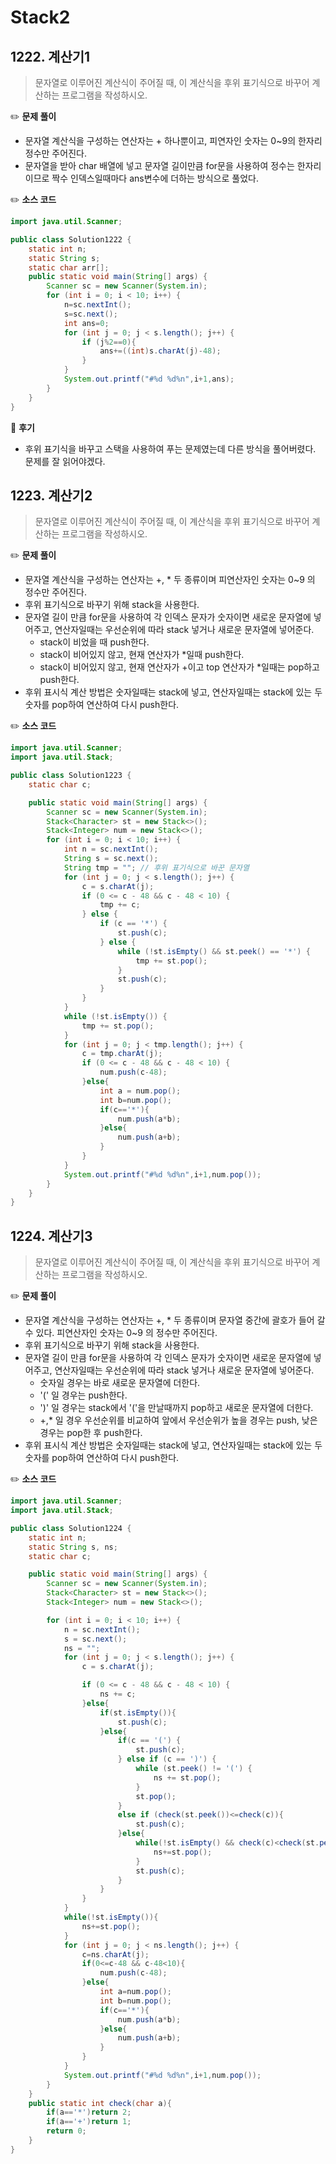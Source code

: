 # Stack2

## **1222. 계산기1**

> 문자열로 이루어진 계산식이 주어질 때, 이 계산식을 후위 표기식으로 바꾸어 계산하는 프로그램을 작성하시오.

✏️ **문제 풀이**
- 문자열 계산식을 구성하는 연산자는 + 하나뿐이고, 피연자인 숫자는 0~9의 한자리 정수만 주어진다.
- 문자열을 받아 char 배열에 넣고 문자열 길이만큼 for문을 사용하여 정수는 한자리이므로 짝수 인덱스일때마다 ans변수에 더하는 방식으로 풀었다. 


✏️ **소스 코드**
```java
import java.util.Scanner;

public class Solution1222 {
    static int n;
    static String s;
    static char arr[];
    public static void main(String[] args) {
        Scanner sc = new Scanner(System.in);
        for (int i = 0; i < 10; i++) {
            n=sc.nextInt();
            s=sc.next();
            int ans=0;
            for (int j = 0; j < s.length(); j++) {
                if (j%2==0){
                    ans+=((int)s.charAt(j)-48);
                }
            }
            System.out.printf("#%d %d%n",i+1,ans);
        }
    }
}
```

🤔 **후기**
- 후위 표기식을 바꾸고 스택을 사용하여 푸는 문제였는데 다른 방식을 풀어버렸다. 문제를 잘 읽어야겠다.


## **1223. 계산기2**

> 문자열로 이루어진 계산식이 주어질 때, 이 계산식을 후위 표기식으로 바꾸어 계산하는 프로그램을 작성하시오.

✏️ **문제 풀이**
- 문자열 계산식을 구성하는 연산자는 +, * 두 종류이며 피연산자인 숫자는 0~9 의 정수만 주어진다.
- 후위 표기식으로 바꾸기 위해 stack을 사용한다.
- 문자열 길이 만큼 for문을 사용하여 각 인덱스 문자가 숫자이면 새로운 문자열에 넣어주고, 연산자일때는 우선순위에 따라 stack 넣거나 새로운 문자열에 넣어준다. 
    - stack이 비었을 때 push한다.
    - stack이 비어있지 않고, 현재 연산자가 *일때 push한다.
    - stack이 비어있지 않고, 현재 연산자가 +이고 top 연산자가 *일때는 pop하고 push한다.
- 후위 표시식 계산 방법은 숫자일때는 stack에 넣고, 연산자일때는 stack에 있는 두 숫자를 pop하여 연산하여 다시 push한다.


✏️ **소스 코드**
```java
import java.util.Scanner;
import java.util.Stack;

public class Solution1223 {
    static char c;

    public static void main(String[] args) {
        Scanner sc = new Scanner(System.in);
        Stack<Character> st = new Stack<>();
        Stack<Integer> num = new Stack<>();
        for (int i = 0; i < 10; i++) {
            int n = sc.nextInt();
            String s = sc.next();
            String tmp = ""; // 후위 표기식으로 바꾼 문자열
            for (int j = 0; j < s.length(); j++) {
                c = s.charAt(j);
                if (0 <= c - 48 && c - 48 < 10) {
                    tmp += c;
                } else {
                    if (c == '*') {
                        st.push(c);
                    } else {
                        while (!st.isEmpty() && st.peek() == '*') {
                            tmp += st.pop();
                        }
                        st.push(c);
                    }
                }
            }
            while (!st.isEmpty()) {
                tmp += st.pop();
            }
            for (int j = 0; j < tmp.length(); j++) {
                c = tmp.charAt(j);
                if (0 <= c - 48 && c - 48 < 10) {
                    num.push(c-48);
                }else{
                    int a = num.pop();
                    int b=num.pop();
                    if(c=='*'){
                        num.push(a*b);
                    }else{
                        num.push(a+b);
                    }
                }
            }
            System.out.printf("#%d %d%n",i+1,num.pop());
        }
    }
}
```

## **1224. 계산기3**

> 문자열로 이루어진 계산식이 주어질 때, 이 계산식을 후위 표기식으로 바꾸어 계산하는 프로그램을 작성하시오.

✏️ **문제 풀이**
- 문자열 계산식을 구성하는 연산자는 +, * 두 종류이며 문자열 중간에 괄호가 들어 갈 수 있다. 피연산자인 숫자는 0~9 의 정수만 주어진다.
- 후위 표기식으로 바꾸기 위해 stack을 사용한다.
- 문자열 길이 만큼 for문을 사용하여 각 인덱스 문자가 숫자이면 새로운 문자열에 넣어주고, 연산자일때는 우선순위에 따라 stack 넣거나 새로운 문자열에 넣어준다. 
    - 숫자일 경우는 바로 새로운 문자열에 더한다.
    - '(' 일 경우는 push한다.
    - ')' 일 경우는 stack에서 '('을 만날때까지 pop하고 새로운 문자열에 더한다.
    - +,* 일 경우 우선순위를 비교하여 앞에서 우선순위가 높을 경우는 push, 낮은 경우는 pop한 후 push한다.
- 후위 표시식 계산 방법은 숫자일때는 stack에 넣고, 연산자일때는 stack에 있는 두 숫자를 pop하여 연산하여 다시 push한다.


✏️ **소스 코드**
```java
import java.util.Scanner;
import java.util.Stack;

public class Solution1224 {
    static int n;
    static String s, ns;
    static char c;

    public static void main(String[] args) {
        Scanner sc = new Scanner(System.in);
        Stack<Character> st = new Stack<>();
        Stack<Integer> num = new Stack<>();

        for (int i = 0; i < 10; i++) {
            n = sc.nextInt();
            s = sc.next();
            ns = "";
            for (int j = 0; j < s.length(); j++) {
                c = s.charAt(j);

                if (0 <= c - 48 && c - 48 < 10) {
                    ns += c;
                }else{
                    if(st.isEmpty()){
                        st.push(c);
                    }else{
                        if(c == '(') {
                            st.push(c);
                        } else if (c == ')') {
                            while (st.peek() != '(') {
                                ns += st.pop();
                            }
                            st.pop();
                        }
                        else if (check(st.peek())<=check(c)){
                            st.push(c);
                        }else{
                            while(!st.isEmpty() && check(c)<check(st.peek())){
                                ns+=st.pop();
                            }
                            st.push(c);
                        }
                    }
                }
            }
            while(!st.isEmpty()){
                ns+=st.pop();
            }
            for (int j = 0; j < ns.length(); j++) {
                c=ns.charAt(j);
                if(0<=c-48 && c-48<10){
                    num.push(c-48);
                }else{
                    int a=num.pop();
                    int b=num.pop();
                    if(c=='*'){
                        num.push(a*b);
                    }else{
                        num.push(a+b);
                    }
                }
            }
            System.out.printf("#%d %d%n",i+1,num.pop());
        }
    }
    public static int check(char a){
        if(a=='*')return 2;
        if(a=='+')return 1;
        return 0;
    }
}
```